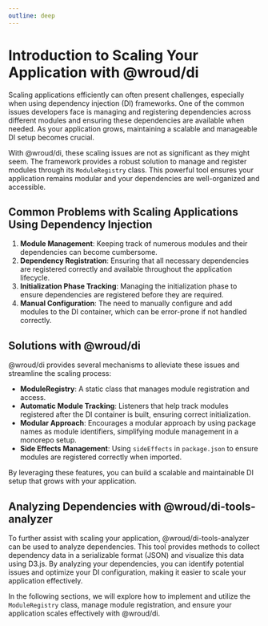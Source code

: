 ```yaml
---
outline: deep
---
```


# Introduction to Scaling Your Application with @wroud/di

Scaling applications efficiently can often present challenges, especially when using dependency injection (DI) frameworks. One of the common issues developers face is managing and registering dependencies across different modules and ensuring these dependencies are available when needed. As your application grows, maintaining a scalable and manageable DI setup becomes crucial.

With @wroud/di, these scaling issues are not as significant as they might seem. The framework provides a robust solution to manage and register modules through its `ModuleRegistry` class. This powerful tool ensures your application remains modular and your dependencies are well-organized and accessible.

## Common Problems with Scaling Applications Using Dependency Injection

1. **Module Management**: Keeping track of numerous modules and their dependencies can become cumbersome.
2. **Dependency Registration**: Ensuring that all necessary dependencies are registered correctly and available throughout the application lifecycle.
3. **Initialization Phase Tracking**: Managing the initialization phase to ensure dependencies are registered before they are required.
4. **Manual Configuration**: The need to manually configure and add modules to the DI container, which can be error-prone if not handled correctly.

## Solutions with @wroud/di

@wroud/di provides several mechanisms to alleviate these issues and streamline the scaling process:

- **ModuleRegistry**: A static class that manages module registration and access.
- **Automatic Module Tracking**: Listeners that help track modules registered after the DI container is built, ensuring correct initialization.
- **Modular Approach**: Encourages a modular approach by using package names as module identifiers, simplifying module management in a monorepo setup.
- **Side Effects Management**: Using `sideEffects` in `package.json` to ensure modules are registered correctly when imported.

By leveraging these features, you can build a scalable and maintainable DI setup that grows with your application.

## Analyzing Dependencies with @wroud/di-tools-analyzer

To further assist with scaling your application, @wroud/di-tools-analyzer can be used to analyze dependencies. This tool provides methods to collect dependency data in a serializable format (JSON) and visualize this data using D3.js. By analyzing your dependencies, you can identify potential issues and optimize your DI configuration, making it easier to scale your application effectively.

In the following sections, we will explore how to implement and utilize the `ModuleRegistry` class, manage module registration, and ensure your application scales effectively with @wroud/di.
